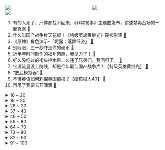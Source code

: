 <div >
	<a style="float:left;width:55%;" href = "https://github.com/anuraghazra/github-readme-stats">
	 <img src = "https://github-readme-stats.vercel.app/api?username=iuuuuuaena&theme=buefy&show_icons=true"/>
	</a>
	<a  style="float:right;width:45%" href = "https://github.com/anuraghazra/github-readme-stats">
	 <img  src="https://github-readme-stats.vercel.app/api/top-langs/?username=anuraghazra&layout=compact"/>
	</a>
	</div>

[![](https://img.shields.io/badge/jxd-@jxdgogogo.xyz-yellowgreen.svg)](https://www.jxdgogogo.xyz)<br>
1. 有的人死了，尸体都找不回来，《非常警事》主题曲发布，讲述禁毒战场的一起真案 [:link:](//www.bilibili.com/video/BV1id4y1i7fY) <br>
2. 什么叫国产战争片天花板！《特级英雄黄继光》硬核影评 [:link:](//www.bilibili.com/video/BV17D4y1C7W5) <br>
3. 《原神》角色演示-「妮露：莲舞纤姿」 [:link:](//www.bilibili.com/video/BV1AP411E773) <br>
4. 别眨眼，三十秒夺走你的硬币 [:link:](//www.bilibili.com/video/BV1mB4y1j7tG) <br>
5. 近半年时间制作的福州肉燕，我尽力了！ [:link:](//www.bilibili.com/video/BV1UW4y1J7V6) <br>
6. 好久没吃过的街头拌水果，久违了兄弟们，我回归了。 [:link:](//www.bilibili.com/video/BV1yV4y1L77C) <br>
7. 它没流量没上院线，却是今年最佳国产战争片！【特级英雄黄继光】 [:link:](//www.bilibili.com/video/BV1FT411N7uH) <br>
8. “放屁模拟器” [:link:](//www.bilibili.com/video/BV1o8411W78n) <br>
9. 不懂英语如何刺探英国情报？【硬核狠人40】 [:link:](//www.bilibili.com/video/BV1R44y1f7Yv) <br>
10. 再见了我要去开滴滴 [:link:](//www.bilibili.com/video/BV1PB4y17726) <br>
<details>
<summary>10 ~ 20</summary>

11. 如果有人装到了你擅长的领域，咱得这么做！ [:link:](//www.bilibili.com/video/BV1ed4y1i7SB) <br>
12. 如何让人内疚一辈子 [:link:](//www.bilibili.com/video/BV1o24y197Zu) <br>
13. “我将无我，不负人民”，是不变的初心，更是坚定的行动！ [:link:](//www.bilibili.com/video/BV1ye4y1q79S) <br>
14. 当你拍短视频拍着玩却不小心火了 [:link:](//www.bilibili.com/video/BV1gG41177Bj) <br>
15. 天生绝呸！ [:link:](//www.bilibili.com/video/BV1ie4y1E7u7) <br>
16. Can’t take my eyes off you完整版视频来啦 [:link:](//www.bilibili.com/video/BV1R84y1B7jw) <br>
17. 《明日方舟》EP - Rekindle [:link:](//www.bilibili.com/video/BV1hP41177cE) <br>
18. 当官方看到中国玩家聚会规模... [:link:](//www.bilibili.com/video/BV1uG4y1p7Wa) <br>
19. 还有这种事？ [:link:](//www.bilibili.com/video/BV1tG411E7jy) <br>
</details>
<details>
<summary>19 ~ 20</summary>

20. 【𝟒𝐊】电锯人 OP：米津玄師「KICK BACK」【中字】 [:link:](//www.bilibili.com/video/BV1Ke4y1E7ub) <br>
21. 全村唯一敢实名上网的男人 [:link:](//www.bilibili.com/video/BV1i44y1f7zv) <br>
22. 男子三军仪仗队退役复学，网友：教官在想这学员咋比我还标准 [:link:](//www.bilibili.com/video/BV1WW4y1H7ho) <br>
23. 她一开口，我人没了！【阅片无数Ⅱ 63】 [:link:](//www.bilibili.com/video/BV1Ye4y1E7GF) <br>
24. 【阿斗】乔佛里婚礼现场领盒饭，千古一帝被自己作死！美剧史诗巨作《权力的游戏》第13期 [:link:](//www.bilibili.com/video/BV1Tm4y1P7Wf) <br>
25. “有趣的微观世界，第一个分享给你” [:link:](//www.bilibili.com/video/BV1oG411E7Ks) <br>
26. 大学生的封校生活 [:link:](//www.bilibili.com/video/BV1XR4y197q6) <br>
27. 【AI绘画】再次进化！novelai真官网版本解压即用 无需下载！这次1分钟内不用学也能会用 [:link:](//www.bilibili.com/video/BV1EV4y1L7dX) <br>
28. 猫 和 老 鼠 原 神 版 [:link:](//www.bilibili.com/video/BV1Pm4y1A7UK) <br>
</details>
<details>
<summary>28 ~ 30</summary>

29. 锟斤拷�⊠是怎样炼成的——中文显示“⼊”门指南【柴知道】 [:link:](//www.bilibili.com/video/BV1cB4y177QR) <br>
30. 20岁成熟男人的魅力如此四射！！！ [:link:](//www.bilibili.com/video/BV1ze4y1n721) <br>
31. 未来还会失败很多次，但是成功只需要一次！ [:link:](//www.bilibili.com/video/BV1RP411P7G5) <br>
32. 火力对决4/4 [:link:](//www.bilibili.com/video/BV1xV4y1L7UX) <br>
33. 龙族《IVORY TOWER》完整版翻唱 [:link:](//www.bilibili.com/video/BV1rG411j7u9) <br>
34. 突然撸一下猫，会是什么反应？ [:link:](//www.bilibili.com/video/BV1be4y1q7G9) <br>
35. 你别拿我开刷呀 [:link:](//www.bilibili.com/video/BV1wD4y1C7Qf) <br>
36. 外媒：《游戏王》作者高桥和希因救人溺亡 [:link:](//www.bilibili.com/video/BV1Hd4y1i7Vh) <br>
37. 街头沙发实验，你会来坐吗？ [:link:](//www.bilibili.com/video/BV19g411Y7LB) <br>
</details>
<details>
<summary>37 ~ 40</summary>

38. 《让子弹飞》张麻子1句「怪谈」为何揭穿了黄四郎の虚伪？！10万字拆解07 [:link:](//www.bilibili.com/video/BV1tW4y1H7g5) <br>
39. 变色油墨我搞定了 [:link:](//www.bilibili.com/video/BV1jm4y1A77A) <br>
40. 一根火柴引发的脑洞，这才是真正的创意！ [:link:](//www.bilibili.com/video/BV18N4y1A75D) <br>
41. 连环整蛊！假装摔碎送给女友的iphone14，她看到后... [:link:](//www.bilibili.com/video/BV1AR4y1R7Ki) <br>
42. 南昌.老三样  厨子探店¥181 [:link:](//www.bilibili.com/video/BV1kV4y1L7Z7) <br>
43. 靠谱盘点146：LPL三个小组第一？先质疑，再道歉！Wunder：Faker为啥不理我？ [:link:](//www.bilibili.com/video/BV1jd4y117G2) <br>
44. 这就是原神亲自藏的彩蛋吗？这直接去地下世界了啊！米忽悠你真会玩。 [:link:](//www.bilibili.com/video/BV1P8411s7Fu) <br>
45. 社死 [:link:](//www.bilibili.com/video/BV1YV4y1L7Mq) <br>
46. 顶级金枪鱼熟成15天，海中珍品极致风味！ [:link:](//www.bilibili.com/video/BV1wW4y1J7rv) <br>
</details>
<details>
<summary>46 ~ 50</summary>

47. 【鬼谷闲谈】以核辐射为食的生物 [:link:](//www.bilibili.com/video/BV1o84y1B77y) <br>
48. 显卡装空调！4090改装空调外机，7000W制冷量极寒游戏！【科技达】 [:link:](//www.bilibili.com/video/BV1384y1z7P8) <br>
49. 男子偷盗照顾小男孩，只因自己也有不幸的童年 [:link:](//www.bilibili.com/video/BV1td4y1i7Do) <br>
50. 社死！30岁生日当天，女友给我找了一群腰鼓队祝贺！ [:link:](//www.bilibili.com/video/BV1zG411E7Gw) <br>
51. 我是如何逐渐卡化的 [:link:](//www.bilibili.com/video/BV1YB4y1j7LP) <br>
52. 在英国大学新生周出摊儿，请全校吃煎饼果子 [:link:](//www.bilibili.com/video/BV1JD4y1k7cY) <br>
53. 别人真恩爱 我俩真怨种！ [:link:](//www.bilibili.com/video/BV1w14y1E71B) <br>
54. 无处可逃，23位超毕业角色秒杀统辖矩阵 [:link:](//www.bilibili.com/video/BV1w14y1E7BX) <br>
55. 【原魔】原神里怪物的台词语音，你听过吗？ [:link:](//www.bilibili.com/video/BV1te4y1E7kX) <br>
</details>
<details>
<summary>55 ~ 60</summary>

56. 这一战，他输的魂飞魄散，究极蜘蛛侠的悲惨大结局（上） [:link:](//www.bilibili.com/video/BV13G4y1n7xA) <br>
57. 现在是怎么了！吃个泡面都这么内卷的吗！ [:link:](//www.bilibili.com/video/BV1714y1775m) <br>
58. 关于我家狗长得像余华老师这件事 [:link:](//www.bilibili.com/video/BV1LP41177jK) <br>
59. 关于养猫不受重力影响这件事的副作用 [:link:](//www.bilibili.com/video/BV1VT411N71k) <br>
60. 00后做宿管阿姨是真快乐啊！ [:link:](//www.bilibili.com/video/BV12B4y1j7aS) <br>
61. 这也太抽象了吧！！哈哈哈哈 [:link:](//www.bilibili.com/video/BV1B8411W72y) <br>
62. 谢尔比家族血液里流淌着威士忌… [:link:](//www.bilibili.com/video/BV1tP41177Pm) <br>
63. 背着国徽去审判！这也太燃了吧！ [:link:](//www.bilibili.com/video/BV1ae411L78T) <br>
64. 好洗脑的耐久 [:link:](//www.bilibili.com/video/BV1AW4y1J7aE) <br>
</details>
<details>
<summary>64 ~ 70</summary>

65. 中国经典撞色配色 | 审美提升 [:link:](//www.bilibili.com/video/BV1h8411W7e9) <br>
66. 张老师对不起！！！！！ [:link:](//www.bilibili.com/video/BV1Sg411Y7JL) <br>
67. 【C菌】彻底超出了人类认知的另类恐怖游戏《Scorn/蔑视》实况合集｜第一集 [:link:](//www.bilibili.com/video/BV12N4y1c72L) <br>
68. 这是我见过最为诡异，无法形容的游戏！（蔑视）〖游戏不止〗 [:link:](//www.bilibili.com/video/BV1we411L7fC) <br>
69. 我的维吾尔语名字，翻译过来是翠花 [:link:](//www.bilibili.com/video/BV1hd4y1i7et) <br>
70. 大家都想听我配这句“爹地啊～他才不是什么穷小子”来咯！最后有惊喜！ [:link:](//www.bilibili.com/video/BV1Q84y1B7Jj) <br>
71. 我们用三张4090点亮了五个8K电视！ [:link:](//www.bilibili.com/video/BV1VR4y1X7gt) <br>
72. 【定格动画】两毛特效-棉花保鲜膜做个动态效果，真的是乱漂亮！刑天055驱逐舰 [:link:](//www.bilibili.com/video/BV1a44y1f7S3) <br>
73. 上映时被叫“垃圾”！深度解析影史最伟大的科幻恐怖片之一《怪形》 [:link:](//www.bilibili.com/video/BV1sg411h7tY) <br>
</details>
<details>
<summary>73 ~ 80</summary>

74. 边 缘 行 者 鲁 大 能 ！【BUG快乐阴人流#8】 [:link:](//www.bilibili.com/video/BV1vV4y1L7eb) <br>
75. 他们两个是谁，有谁认识吗？ [:link:](//www.bilibili.com/video/BV18d4y1i7qK) <br>
76. 又是一年盛夏，会偶尔想我吗丨刘志宏纪录片预告 [:link:](//www.bilibili.com/video/BV1jW4y1J7Au) <br>
77. 李甫西大夫到底有多强？优雅永不过时！ [:link:](//www.bilibili.com/video/BV1NV4y1L7gF) <br>
78. 深山中的一碗油泡蛋，让瘦小的妹子连干3碗饭！ [:link:](//www.bilibili.com/video/BV1GW4y1H7CK) <br>
79. 《怨种和大爷只有一线之隔》 [:link:](//www.bilibili.com/video/BV1cG411J7ex) <br>
80. 细 狗 健 身 指 南 [:link:](//www.bilibili.com/video/BV1De41157J4) <br>
81. 「原神」他们虽然是配角，但他们的故事也很精彩！ [:link:](//www.bilibili.com/video/BV1Qt4y1c7Nm) <br>
82. 【原神手书】赛诺「审判之眼」 [:link:](//www.bilibili.com/video/BV1td4y117pQ) <br>
</details>
<details>
<summary>82 ~ 90</summary>

83. 24楼的孩子，你爸妈很伟大。也许我只能沉默，可湿润了眼眶！！！ [:link:](//www.bilibili.com/video/BV15B4y1j7ep) <br>
84. 当 代 女 生 “刑 具” [:link:](//www.bilibili.com/video/BV1bG411j79p) <br>
85. 高能预警⚠️当我不小心把这四首歌串在一起…… [:link:](//www.bilibili.com/video/BV1KV4y1L7be) <br>
86. 什么叫身在地狱，我就是地狱！ 来一个赛博白骨精 [:link:](//www.bilibili.com/video/BV1qN4y1A76j) <br>
87. ⚡无限火力1秒触发6次魔切是什么概念？⚡ [:link:](//www.bilibili.com/video/BV1UP411P7U6) <br>
88. 外婆说：日子太苦了，就吃点糖！【滇西小哥】 [:link:](//www.bilibili.com/video/BV1Ne4y1E7Np) <br>
89. 我和张翰的爱情故事 [:link:](//www.bilibili.com/video/BV1TB4y177Mu) <br>
90. 我是寓言家 [:link:](//www.bilibili.com/video/BV1yK411Q7V4) <br>
91. 无畏追梦，虎威小郎 之失意小伙梦想追上学长，最后终于实现了…… [:link:](//www.bilibili.com/video/BV1rN4y1c78X) <br>
</details>
<details>
<summary>91 ~ 100</summary>

92. 花上一个月从零制作等身妮露 [:link:](//www.bilibili.com/video/BV1f14y187R5) <br>
93. 倔强小猫永不屈服！ [:link:](//www.bilibili.com/video/BV16N4y1A7x2) <br>
94. “感到光荣吧！这就是我D4C的能力！” [:link:](//www.bilibili.com/video/BV1D24y197xx) <br>
95. 来自印度的ikun [:link:](//www.bilibili.com/video/BV1se411L7sG) <br>
96. 男人过了20岁，才能听得懂这首歌！《我想要》 [:link:](//www.bilibili.com/video/BV1iK411Q7pq) <br>
97. 虽然很不想承认，但这确实是我爸 [:link:](//www.bilibili.com/video/BV1eB4y1j7Fy) <br>
98. 卖掉哈雷和杜卡迪，我悟了..... [:link:](//www.bilibili.com/video/BV1WG411j7EL) <br>
99. KFC新品辣条炸鸡到底好不好吃？ [:link:](//www.bilibili.com/video/BV1ye41157XY) <br>
100. 吃完柚子的皮都扔了？下次不许这样了！一起来学做《柚子糖》 [:link:](//www.bilibili.com/video/BV1vG411j7Qr) <br>
</details>
